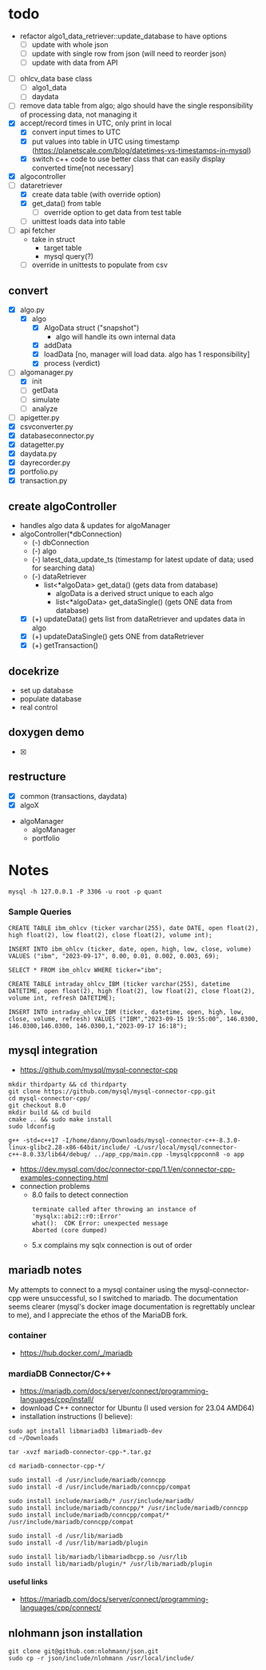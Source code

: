 # todo
- refactor algo1_data_retriever::update_database to have options
  - [ ] update with whole json
  - [ ] update with single row from json (will need to reorder json)
  - [ ] update with data from API
- [ ] ohlcv_data base class
  - [ ] algo1_data
  - [ ] daydata
- [ ] remove data table from algo; algo should have the single responsibility of processing data, not managing it
- [x] accept/record times in UTC, only print in local
  - [x] convert input times to UTC
  - [x] put values into table in UTC using timestamp (https://planetscale.com/blog/datetimes-vs-timestamps-in-mysql)
  - [x] switch c++ code to use better class that can easily display converted time[not necessary]
- [x] algocontroller
- [ ] dataretriever
  - [x] create data table (with override option)
  - [x] get_data() from  table
    - [ ] override option to get data from test table
  - [ ] unittest loads data into table
- [ ] api fetcher
  - take in struct
    - target table
    - mysql query(?)
  - [ ] override in unittests to populate from csv
## convert
- [x] algo.py
  - [x] algo
    - [x] AlgoData struct ("snapshot")
      - algo will handle its own internal data
    - [x] addData
    - [x] loadData [no, manager will load data.  algo has 1 responsibility]
    - [x] process (verdict)
- [ ] algomanager.py
  - [x] init
  - [ ] getData
  - [ ] simulate
  - [ ] analyze
- [ ] apigetter.py
- [x] csvconverter.py
- [x] databaseconnector.py
- [x] datagetter.py
- [x] daydata.py
- [x] dayrecorder.py
- [x] portfolio.py
- [x] transaction.py

## create algoController
- handles algo data & updates for algoManager
- algoController(*dbConnection)
  - (-) dbConnection
  - (-) algo
  - (-) latest_data_update_ts (timestamp for latest update of data; used for searching data)
  - (-) dataRetriever
    - list<*algoData> get_data() (gets data from database)
      - algoData is a derived struct unique to each algo
      - list<*algoData> get_dataSingle() (gets ONE data from database)
   - [x] (+) updateData() gets list from dataRetriever and updates data in algo
    - [x] (+) updateDataSingle() gets ONE from dataRetriever
  - [x] (+) getTransaction()

## docekrize
- set up database
- populate database
- real control

## doxygen demo
- [x]

## restructure
- [x] common (transactions, daydata)
- [x] algoX
- algoManager
  - algoManager
  - portfolio






# Notes
```
mysql -h 127.0.0.1 -P 3306 -u root -p quant
```

### Sample Queries
```
CREATE TABLE ibm_ohlcv (ticker varchar(255), date DATE, open float(2), high float(2), low float(2), close float(2), volume int);

INSERT INTO ibm_ohlcv (ticker, date, open, high, low, close, volume) VALUES ("ibm", "2023-09-17", 0.00, 0.01, 0.002, 0.003, 69);

SELECT * FROM ibm_ohlcv WHERE ticker="ibm";
```

```
CREATE TABLE intraday_ohlcv_IBM (ticker varchar(255), datetime DATETIME, open float(2), high float(2), low float(2), close float(2), volume int, refresh DATETIME);

INSERT INTO intraday_ohlcv_IBM (ticker, datetime, open, high, low, close, volume, refresh) VALUES ("IBM","2023-09-15 19:55:00", 146.0300, 146.0300,146.0300, 146.0300,1,"2023-09-17 16:18");
```
## mysql integration
- https://github.com/mysql/mysql-connector-cpp
```
mkdir thirdparty && cd thirdparty
git clone https://github.com/mysql/mysql-connector-cpp.git
cd mysql-connector-cpp/
git checkout 8.0
mkdir build && cd build
cmake .. && sudo make install
sudo ldconfig
```
```
g++ -std=c++17 -I/home/danny/Downloads/mysql-connector-c++-8.3.0-linux-glibc2.28-x86-64bit/include/ -L/usr/local/mysql/connector-c++-8.0.33/lib64/debug/ ../app_cpp/main.cpp -lmysqlcppconn8 -o app
```
- https://dev.mysql.com/doc/connector-cpp/1.1/en/connector-cpp-examples-connecting.html
- connection problems 
  - 8.0 fails to detect connection
    ```
    terminate called after throwing an instance of 'mysqlx::abi2::r0::Error'
    what():  CDK Error: unexpected message
    Aborted (core dumped)
    ```
  - 5.x complains my sqlx connection is out of order

## mariadb notes
My attempts to connect to a mysql container using the mysql-connector-cpp were unsuccessful, so I switched to mariadb.  The documentation seems clearer (mysql's docker image documentation is regrettably unclear to me), and I appreciate the ethos of the MariaDB fork.

### container
- https://hub.docker.com/_/mariadb
### mardiaDB Connector/C++
- https://mariadb.com/docs/server/connect/programming-languages/cpp/install/
- download C++ connector for Ubuntu (I used version for 23.04 AMD64)
- installation instructions (I believe):
```
sudo apt install libmariadb3 libmariadb-dev
cd ~/Downloads

tar -xvzf mariadb-connector-cpp-*.tar.gz

cd mariadb-connector-cpp-*/

sudo install -d /usr/include/mariadb/conncpp
sudo install -d /usr/include/mariadb/conncpp/compat

sudo install include/mariadb/* /usr/include/mariadb/
sudo install include/mariadb/conncpp/* /usr/include/mariadb/conncpp
sudo install include/mariadb/conncpp/compat/* /usr/include/mariadb/conncpp/compat

sudo install -d /usr/lib/mariadb
sudo install -d /usr/lib/mariadb/plugin

sudo install lib/mariadb/libmariadbcpp.so /usr/lib
sudo install lib/mariadb/plugin/* /usr/lib/mariadb/plugin
```
#### useful links
- https://mariadb.com/docs/server/connect/programming-languages/cpp/connect/

## nlohmann json installation
```
git clone git@github.com:nlohmann/json.git
sudo cp -r json/include/nlohmann /usr/local/include/
```